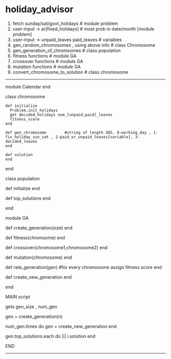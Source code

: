 # holiday_advisor


1) fetch sunday/sat/govt_holidays              # module problem
2) user-input -> ar[fixed_holidays]            # most prob in date/month  [module problem]
3) user-input -> unpaid_leaves paid_leaves     # variables                 
4) gen_random_chromosomes , using above info   # class Chromosome
5) gen_generation_of_chromsomes                # class population 
6) fitness functions                           # module GA
7) crossover functions                         # module GA
8) mutation functions                          # module GA
9) convert_chromosome_to_solution              # class chromosome

********************************************************************************************************

module Calendar
end

class chromosome
    
    def initialize  
      Problem.init_holidays
      get decided_holidays num_[unpaid,paid]_leaves
      fitness_score
    end

    def gen_chromosome        #string of length 365, 0-working_day , 1-fix_holiday_sun_sat , 2-paid_or_unpaid_leaves[variable], 3-decided_leaves
    end

    def solution
    end

end

class population
  
  def initialize
  end

  def top_solutions
  end

end

module GA

  def create_generation(size)
  end

  def fitness(chromsome)
  end

  def crossover(chromosome1,chromosome2)
  end

  def mutation(chromosome)
  end

  def rate_generation(gen)  #for every chromosome assign fitness score
  end

  def create_new_generation
  end

end

MAIN script
  
  gets gen_size , num_gen

  gen = create_generation(n)

  num_gen.times do 
    gen = create_new_generation
  end

  gen.top_solutions.each do |i|
    i.solution
  end

END

***************************************************************************************************************